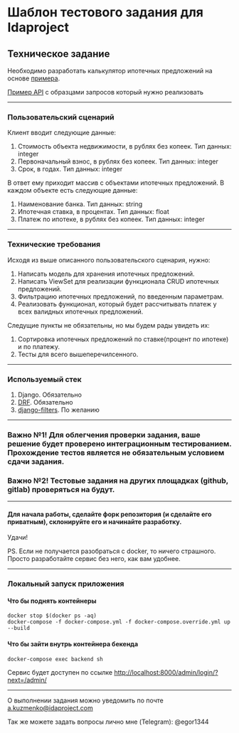 # Шаблон тестового задания для Idaproject

## Техническое задание

Необходимо разработать калькулятор ипотечных предложений на основе [примера](https://www.sravni.ru/ipoteka/?mortgagePurpose=1&creditAmount=11849421&initialAmount=1500000&mortgageTerm=120).

[Пример API](https://documenter.getpostman.com/view/6802079/UVeAvonG) c образцами запросов который нужно реализовать

----

### Пользовательский сценарий
Клиент вводит следующие данные:
1. Стоимость объекта недвижимости, в рублях без копеек. Тип данных: integer
2. Первоначальный взнос, в рублях без копеек. Тип данных: integer
3. Срок, в годах. Тип данных: integer

В ответ ему приходит массив с объектами ипотечных предложений. В каждом объекте есть следующие данные:
1. Наименование банка. Тип данных: string
2. Ипотечная ставка, в процентах. Тип данных: float
3. Платеж по ипотеке, в рублях без копеек.  Тип данных: integer

----

### Технические требования
Исходя из выше описанного пользовательского сценария, нужно:
1. Написать модель для хранения ипотечных предложений.
2. Написать ViewSet для реализации функционала CRUD ипотечных предложений.
3. Фильтрацию ипотечных предложений, по введенным параметрам.
4. Реализовать функционал, который будет рассчитывать платеж у всех валидных ипотечных предложений.

Следущие пункты не обязательны, но мы будем рады увидеть их:
1. Сортировка ипотечных предложений по ставке(процент по ипотеке) и по платежу. 
2. Тесты для всего вышеперечилсенного.

----

### Используемый стек
1) Django. Обязательно
2) [DRF](https://www.django-rest-framework.org/). Обязательно
3) [django-filters](https://django-filter.readthedocs.io/en/stable/guide/usage.html). По желанию

----

### Важно №1! Для облегчения проверки задания, ваше решение будет проверено интеграционным тестированием. Прохождение тестов является не обязательным условием сдачи задания.

### Важно №2! Тестовые задания на других площадках (github, gitlab) проверяться на будут.

----

#### Для начала работы, сделайте форк репозитория (и сделайте его приватным), склонируйте его и начинайте разработку.

Удачи!

PS. Если не получается разобраться с docker, то ничего страшного. Просто разработайте сервис без него, как вам удобнее.

----
### Локальный запуск приложения
#### Что бы поднять контейнеры
```shell
docker stop $(docker ps -aq)
docker-compose -f docker-compose.yml -f docker-compose.override.yml up --build
```
#### Что бы зайти внутрь контейнера бекенда
```shell
docker-compose exec backend sh
```
Сервис будет доступен по ссылке [http://localhost:8000/admin/login/?next=/admin/](http://localhost:8000/admin/login/?next=/admin/)

----
О выполнении задания можно уведомить по почте a.kuzmenko@idaproject.com

Так же можете задать вопросы лично мне (Telegram): @egor1344
